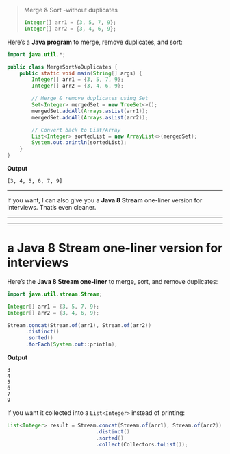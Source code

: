 > Merge & Sort -without duplicates
> ```java
> Integer[] arr1 = {3, 5, 7, 9};
> Integer[] arr2 = {3, 4, 6, 9};
> ```

Here’s a **Java program** to merge, remove duplicates, and sort:

```java
import java.util.*;

public class MergeSortNoDuplicates {
    public static void main(String[] args) {
        Integer[] arr1 = {3, 5, 7, 9};
        Integer[] arr2 = {3, 4, 6, 9};

        // Merge & remove duplicates using Set
        Set<Integer> mergedSet = new TreeSet<>();
        mergedSet.addAll(Arrays.asList(arr1));
        mergedSet.addAll(Arrays.asList(arr2));

        // Convert back to List/Array
        List<Integer> sortedList = new ArrayList<>(mergedSet);
        System.out.println(sortedList);
    }
}
```

**Output**

```
[3, 4, 5, 6, 7, 9]
```

---

If you want, I can also give you a **Java 8 Stream** one-liner version for interviews. That’s even cleaner.


---
---

# a Java 8 Stream one-liner version for interviews

Here’s the **Java 8 Stream one-liner** to merge, sort, and remove duplicates:

```java
import java.util.stream.Stream;

Integer[] arr1 = {3, 5, 7, 9};
Integer[] arr2 = {3, 4, 6, 9};

Stream.concat(Stream.of(arr1), Stream.of(arr2))
      .distinct()
      .sorted()
      .forEach(System.out::println);
```

**Output**

```
3
4
5
6
7
9
```

If you want it collected into a `List<Integer>` instead of printing:

```java
List<Integer> result = Stream.concat(Stream.of(arr1), Stream.of(arr2))
                             .distinct()
                             .sorted()
                             .collect(Collectors.toList());
```
